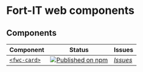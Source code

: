 # Fort-IT web components

## Components

| Component | Status | Issues
| ----------| ------ | ------
| [`<fwc-card>`](https://github.com/kusigit/fortit/tree/main/packages/card) | [![Published on npm](https://img.shields.io/npm/v/@fortit/fwc-card.svg)](https://www.npmjs.com/package/@fortit/fwc-card) | [*Issues*](https://github.com/kusigit/fortit/issues?q=is%3Aissue+is%3Aopen+label%3A%22Component%3A+Button%22)


